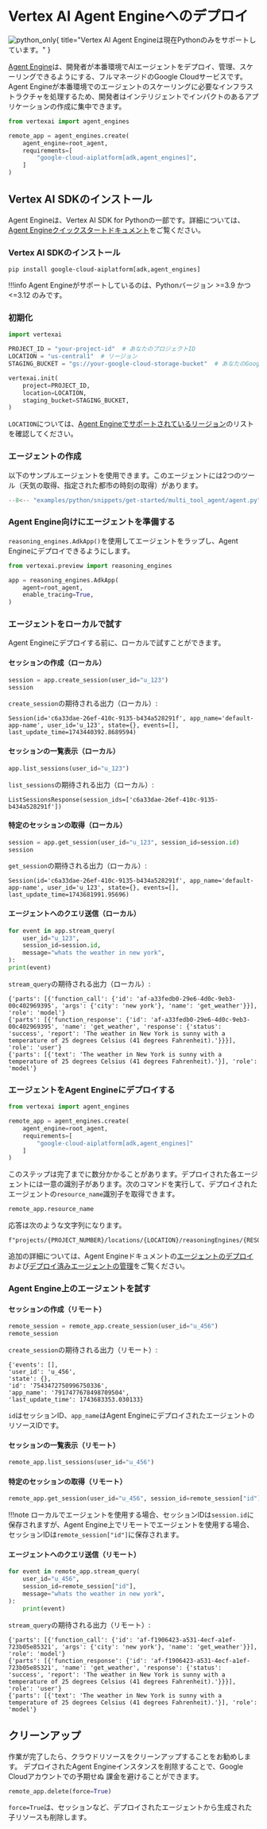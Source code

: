 # Vertex AI Agent Engineへのデプロイ

![python_only](https://img.shields.io/badge/Currently_supported_in-Python-blue){ title="Vertex AI Agent Engineは現在Pythonのみをサポートしています。" }

[Agent Engine](https://cloud.google.com/vertex-ai/generative-ai/docs/agent-engine/overview)は、開発者が本番環境でAIエージェントをデプロイ、管理、スケーリングできるようにする、フルマネージドのGoogle Cloudサービスです。Agent Engineが本番環境でのエージェントのスケーリングに必要なインフラストラクチャを処理するため、開発者はインテリジェントでインパクトのあるアプリケーションの作成に集中できます。

```python
from vertexai import agent_engines

remote_app = agent_engines.create(
    agent_engine=root_agent,
    requirements=[
        "google-cloud-aiplatform[adk,agent_engines]",
    ]
)
```

## Vertex AI SDKのインストール

Agent Engineは、Vertex AI SDK for Pythonの一部です。詳細については、[Agent Engineクイックスタートドキュメント](https://cloud.google.com/vertex-ai/generative-ai/docs/agent-engine/quickstart)をご覧ください。

### Vertex AI SDKのインストール

```shell
pip install google-cloud-aiplatform[adk,agent_engines]
```

!!!info
    Agent Engineがサポートしているのは、Pythonバージョン >=3.9 かつ <=3.12 のみです。

### 初期化

```py
import vertexai

PROJECT_ID = "your-project-id"  # あなたのプロジェクトID
LOCATION = "us-central1"  # リージョン
STAGING_BUCKET = "gs://your-google-cloud-storage-bucket"  # あなたのGoogle Cloud Storageバケット

vertexai.init(
    project=PROJECT_ID,
    location=LOCATION,
    staging_bucket=STAGING_BUCKET,
)
```

`LOCATION`については、[Agent Engineでサポートされているリージョン](https://cloud.google.com/vertex-ai/generative-ai/docs/agent-engine/overview#supported-regions)のリストを確認してください。

### エージェントの作成

以下のサンプルエージェントを使用できます。このエージェントには2つのツール（天気の取得、指定された都市の時刻の取得）があります。

```python
--8<-- "examples/python/snippets/get-started/multi_tool_agent/agent.py"
```

### Agent Engine向けにエージェントを準備する

`reasoning_engines.AdkApp()`を使用してエージェントをラップし、Agent Engineにデプロイできるようにします。

```py
from vertexai.preview import reasoning_engines

app = reasoning_engines.AdkApp(
    agent=root_agent,
    enable_tracing=True,
)
```

### エージェントをローカルで試す

Agent Engineにデプロイする前に、ローカルで試すことができます。

#### セッションの作成（ローカル）

```py
session = app.create_session(user_id="u_123")
session
```

`create_session`の期待される出力（ローカル）:

```console
Session(id='c6a33dae-26ef-410c-9135-b434a528291f', app_name='default-app-name', user_id='u_123', state={}, events=[], last_update_time=1743440392.8689594)
```

#### セッションの一覧表示（ローカル）

```py
app.list_sessions(user_id="u_123")
```

`list_sessions`の期待される出力（ローカル）:

```console
ListSessionsResponse(session_ids=['c6a33dae-26ef-410c-9135-b434a528291f'])
```

#### 特定のセッションの取得（ローカル）

```py
session = app.get_session(user_id="u_123", session_id=session.id)
session
```

`get_session`の期待される出力（ローカル）:

```console
Session(id='c6a33dae-26ef-410c-9135-b434a528291f', app_name='default-app-name', user_id='u_123', state={}, events=[], last_update_time=1743681991.95696)
```

#### エージェントへのクエリ送信（ローカル）

```py
for event in app.stream_query(
    user_id="u_123",
    session_id=session.id,
    message="whats the weather in new york",
):
print(event)
```

`stream_query`の期待される出力（ローカル）:

```console
{'parts': [{'function_call': {'id': 'af-a33fedb0-29e6-4d0c-9eb3-00c402969395', 'args': {'city': 'new york'}, 'name': 'get_weather'}}], 'role': 'model'}
{'parts': [{'function_response': {'id': 'af-a33fedb0-29e6-4d0c-9eb3-00c402969395', 'name': 'get_weather', 'response': {'status': 'success', 'report': 'The weather in New York is sunny with a temperature of 25 degrees Celsius (41 degrees Fahrenheit).'}}}], 'role': 'user'}
{'parts': [{'text': 'The weather in New York is sunny with a temperature of 25 degrees Celsius (41 degrees Fahrenheit).'}], 'role': 'model'}
```

### エージェントをAgent Engineにデプロイする

```python
from vertexai import agent_engines

remote_app = agent_engines.create(
    agent_engine=root_agent,
    requirements=[
        "google-cloud-aiplatform[adk,agent_engines]"   
    ]
)
```

このステップは完了までに数分かかることがあります。デプロイされた各エージェントには一意の識別子があります。次のコマンドを実行して、デプロイされたエージェントの`resource_name`識別子を取得できます。

```python
remote_app.resource_name
```

応答は次のような文字列になります。

```
f"projects/{PROJECT_NUMBER}/locations/{LOCATION}/reasoningEngines/{RESOURCE_ID}"
```

追加の詳細については、Agent Engineドキュメントの[エージェントのデプロイ](https://cloud.google.com/vertex-ai/generative-ai/docs/agent-engine/deploy)および[デプロイ済みエージェントの管理](https://cloud.google.com/vertex-ai/generative-ai/docs/agent-engine/manage/overview)をご覧ください。

### Agent Engine上のエージェントを試す

#### セッションの作成（リモート）

```py
remote_session = remote_app.create_session(user_id="u_456")
remote_session
```

`create_session`の期待される出力（リモート）:

```console
{'events': [],
'user_id': 'u_456',
'state': {},
'id': '7543472750996750336',
'app_name': '7917477678498709504',
'last_update_time': 1743683353.030133}
```

`id`はセッションID、`app_name`はAgent EngineにデプロイされたエージェントのリソースIDです。

#### セッションの一覧表示（リモート）

```py
remote_app.list_sessions(user_id="u_456")
```

#### 特定のセッションの取得（リモート）

```py
remote_app.get_session(user_id="u_456", session_id=remote_session["id"])
```

!!!note
    ローカルでエージェントを使用する場合、セッションIDは`session.id`に保存されますが、Agent Engine上でリモートでエージェントを使用する場合、セッションIDは`remote_session["id"]`に保存されます。

#### エージェントへのクエリ送信（リモート）

```py
for event in remote_app.stream_query(
    user_id="u_456",
    session_id=remote_session["id"],
    message="whats the weather in new york",
):
    print(event)
```

`stream_query`の期待される出力（リモート）:

```console
{'parts': [{'function_call': {'id': 'af-f1906423-a531-4ecf-a1ef-723b05e85321', 'args': {'city': 'new york'}, 'name': 'get_weather'}}], 'role': 'model'}
{'parts': [{'function_response': {'id': 'af-f1906423-a531-4ecf-a1ef-723b05e85321', 'name': 'get_weather', 'response': {'status': 'success', 'report': 'The weather in New York is sunny with a temperature of 25 degrees Celsius (41 degrees Fahrenheit).'}}}], 'role': 'user'}
{'parts': [{'text': 'The weather in New York is sunny with a temperature of 25 degrees Celsius (41 degrees Fahrenheit).'}], 'role': 'model'}
```



## クリーンアップ

作業が完了したら、クラウドリソースをクリーンアップすることをお勧めします。
デプロイされたAgent Engineインスタンスを削除することで、Google Cloudアカウントでの予期せぬ
課金を避けることができます。

```python
remote_app.delete(force=True)
```

`force=True`は、セッションなど、デプロイされたエージェントから生成された子リソースも削除します。
